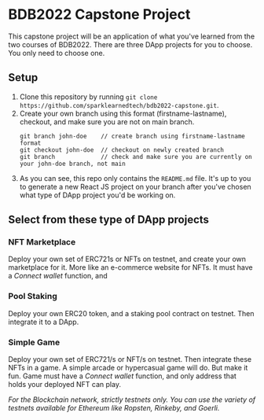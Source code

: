 # BDB2022 Capstone Project

This capstone project will be an application of what you've learned from the two courses of BDB2022. There are three DApp projects for you to choose. You only need to choose one.

## Setup
1. Clone this repository by running `git clone https://github.com/sparklearnedtech/bdb2022-capstone.git`.
2. Create your own branch using this format (firstname-lastname), checkout, and make sure you are not on main branch.
	```
	git branch john-doe    // create branch using firstname-lastname format
	git checkout john-doe  // checkout on newly created branch
	git branch             // check and make sure you are currently on your john-doe branch, not main
	```
3. As you can see, this repo only contains the `README.md` file. It's up to you to generate a new React JS project on your branch after you've chosen what type of DApp project you'd be working on.

## Select from these type of DApp projects

### NFT Marketplace
Deploy your own set of ERC721s or NFTs on testnet, and create your own marketplace for it. More like an e-commerce website for NFTs. It must have a _Connect wallet_ function, and 

### Pool Staking
Deploy your own ERC20 token, and a staking pool contract on testnet. Then integrate it to a DApp.

### Simple Game
Deploy your own set of ERC721/s or NFT/s on testnet. Then integrate these NFTs in a game. A simple arcade or hypercasual game will do. But make it fun. Game must have a _Connect wallet_ function, and only address that holds your deployed NFT can play.

_For the Blockchain network, strictly testnets only. You can use the variety of testnets available for Ethereum like Ropsten, Rinkeby, and Goerli._
